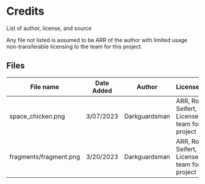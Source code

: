 # Credits

List of author, license, and source

Any file not listed is assumed to be ARR of the author with limited usage non-transferable licensing to the team for this project.

## Files

| File name              | Date Added | Author        | License/Owner                                      |
|------------------------|------------|---------------|----------------------------------------------------|
| space_chicken.png      | 3/07/2023  | Darkguardsman | ARR, Robin Seifert, Licensed to team for project   |
| fragments/fragment.png | 3/20/2023  | Darkguardsman | ARR, Robin Seifert, Licensed to team for project   |